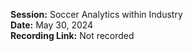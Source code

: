 **Session:** Soccer Analytics within Industry <br>
**Date:** May 30, 2024 <br>
**Recording Link:** Not recorded
